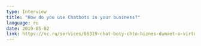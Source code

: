 ```yaml
---
type: Interview
title: "How do you use Chatbots in your business?"
language: ru
date: 2019-05-02
link: https://vc.ru/services/66319-chat-boty-chto-biznes-dumaet-o-virtualnyh-pomoshchnikah
---
```

